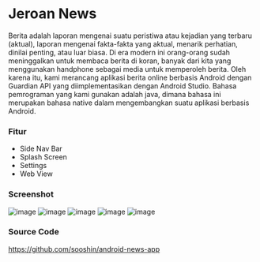 # Jeroan News
Berita adalah laporan mengenai suatu peristiwa atau kejadian yang terbaru (aktual), laporan mengenai fakta-fakta yang aktual, menarik perhatian, dinilai penting, atau luar biasa. Di era modern ini orang-orang sudah meninggalkan untuk membaca berita di koran, banyak dari kita yang menggunakan handphone sebagai media untuk memperoleh berita. Oleh karena itu, kami merancang aplikasi berita online berbasis Android dengan Guardian API yang diimplementasikan dengan Android Studio. Bahasa pemrograman yang kami gunakan adalah java, dimana bahasa ini merupakan bahasa native dalam mengembangkan suatu aplikasi berbasis Android.

### Fitur
* Side Nav Bar
* Splash Screen
* Settings
* Web View

### Screenshot
![image](https://user-images.githubusercontent.com/77236568/176343715-7fe1eea9-f722-4e79-acb7-ad7ad2895e49.png)
![image](https://user-images.githubusercontent.com/77236568/176343740-3c6ec3ee-7ec7-412b-ae5b-02757a462e4d.png)
![image](https://user-images.githubusercontent.com/77236568/176343952-c19e2074-c335-4c36-8c9f-fde4795da016.png)
![image](https://user-images.githubusercontent.com/77236568/176343756-068c1424-4b81-47ec-8ed7-92c86dbb41c7.png)
![image](https://user-images.githubusercontent.com/77236568/176343765-9da222ae-e013-4940-8f72-db358fa27d1d.png)

### Source Code
https://github.com/sooshin/android-news-app

